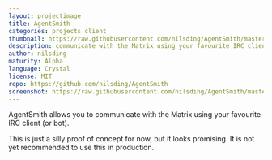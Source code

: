 ```yaml
---
layout: projectimage
title: AgentSmith
categories: projects client
thumbnail: https://raw.githubusercontent.com/nilsding/AgentSmith/master/misc/img/kvirc_channel.png
description: communicate with the Matrix using your favourite IRC client (or bot)
author: nilsding
maturity: Alpha
language: Crystal
license: MIT
repo: https://github.com/nilsding/AgentSmith
screenshot: https://raw.githubusercontent.com/nilsding/AgentSmith/master/misc/img/kvirc_channel.png
---
```


AgentSmith allows you to communicate with the Matrix using your favourite IRC client (or bot).

This is just a silly proof of concept for now, but it looks promising. It is not yet recommended to use this in production.
